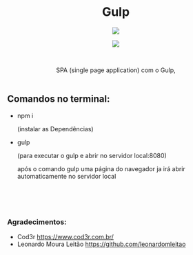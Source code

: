 <h1 align="center">Gulp</h1>

<p align="center">
  <img src="https://upload.wikimedia.org/wikipedia/commons/7/72/Gulp.js_Logo.svg">
</p>


<p align="center">
  <img src="https://i.imgur.com/mEtKB7d.png">
</p>

<br>
<p align="center" >SPA (single page application) com o Gulp,
<br>
<br>

<h2>Comandos no terminal:</h2>
<ul>
<li>npm i <p>(instalar as Dependências)</p></li>
<li>gulp <p>(para executar o gulp e abrir no servidor local:8080)</p></li>
<p> após o comando gulp uma página do navegador ja irá abrir automaticamente no servidor local</p>
</ul>
<br>
<br>
<br>
<h3>Agradecimentos:</h3>
<ul>
<li>Cod3r <a href="https://www.cod3r.com.br/">https://www.cod3r.com.br/</a></li>
<li>Leonardo Moura Leitão <a href="https://github.com/leonardomleitao">https://github.com/leonardomleitao</a></li>
</ul>


